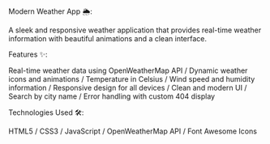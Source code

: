 Modern Weather App 🌦️:

A sleek and responsive weather application that provides real-time weather information with beautiful animations and a clean interface.

Features ✨:

Real-time weather data using OpenWeatherMap API / Dynamic weather icons and animations / Temperature in Celsius / Wind speed and humidity information
 / Responsive design for all devices / Clean and modern UI / Search by city name / Error handling with custom 404 display

Technologies Used 🛠️:

HTML5 / CSS3 / JavaScript / OpenWeatherMap API / Font Awesome Icons
